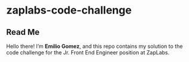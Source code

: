 # zaplabs-code-challenge

## Read Me    


Hello there! I’m **Emilio Gomez**, and this repo contains my solution to the code challenge for the Jr. Front End Engineer position at ZapLabs.
